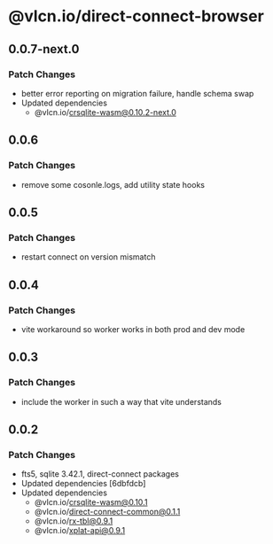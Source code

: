 # @vlcn.io/direct-connect-browser

## 0.0.7-next.0

### Patch Changes

- better error reporting on migration failure, handle schema swap
- Updated dependencies
  - @vlcn.io/crsqlite-wasm@0.10.2-next.0

## 0.0.6

### Patch Changes

- remove some cosonle.logs, add utility state hooks

## 0.0.5

### Patch Changes

- restart connect on version mismatch

## 0.0.4

### Patch Changes

- vite workaround so worker works in both prod and dev mode

## 0.0.3

### Patch Changes

- include the worker in such a way that vite understands

## 0.0.2

### Patch Changes

- fts5, sqlite 3.42.1, direct-connect packages
- Updated dependencies [6dbfdcb]
- Updated dependencies
  - @vlcn.io/crsqlite-wasm@0.10.1
  - @vlcn.io/direct-connect-common@0.1.1
  - @vlcn.io/rx-tbl@0.9.1
  - @vlcn.io/xplat-api@0.9.1
